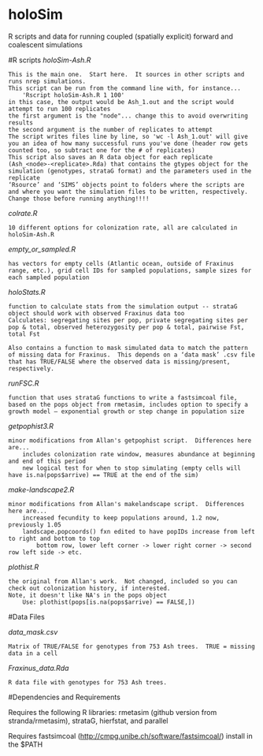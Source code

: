 # holoSim
R scripts and data for running coupled (spatially explicit) forward and coalescent simulations 

#R scripts
<i>holoSim-Ash.R</i>

	This is the main one.  Start here.  It sources in other scripts and runs nrep simulations.  
	This script can be run from the command line with, for instance...
		'Rscript holoSim-Ash.R 1 100'
	in this case, the output would be Ash_1.out and the script would attempt to run 100 replicates
	the first argument is the "node"... change this to avoid overwriting results
	the second argument is the number of replicates to attempt
	The script writes files line by line, so 'wc -l Ash_1.out' will give you an idea of how many successful runs you've done (header row gets counted too, so subtract one for the # of replicates)
	This script also saves an R data object for each replicate (Ash_<node>-<replicate>.Rda) that contains the gtypes object for the simulation (genotypes, strataG format) and the parameters used in the replicate
	‘Rsource’ and ‘SIMS’ objects point to folders where the scripts are and where you want the simulation files to be written, respectively.  
	Change those before running anything!!!!
	
<i>colrate.R</i>

	10 different options for colonization rate, all are calculated in holoSim-Ash.R

<i>empty_or_sampled.R</i>

	has vectors for empty cells (Atlantic ocean, outside of Fraxinus range, etc.), grid cell IDs for sampled populations, sample sizes for each sampled population
		
<i>holoStats.R</i>

	function to calculate stats from the simulation output -- strataG object should work with observed Fraxinus data too
	Calculates: segregating sites per pop, private segregating sites per pop & total, observed heterozygosity per pop & total, pairwise Fst, total Fst

	Also contains a function to mask simulated data to match the pattern of missing data for Fraxinus.  This depends on a ‘data mask’ .csv file that has TRUE/FALSE where the observed data is missing/present, respectively.
			
<i>runFSC.R</i>

	function that uses strataG functions to write a fastsimcoal file, based on the pops object from rmetasim, includes option to specify a growth model — exponential growth or step change in population size

	
<i>getpophist3.R</i>

	minor modifications from Allan's getpophist script.  Differences here are...
		includes colonization rate window, measures abundance at beginning and end of this period
		new logical test for when to stop simulating (empty cells will have is.na(pops$arrive) == TRUE at the end of the sim)
	
<i>make-landscape2.R</i>

	minor modifications from Allan's makelandscape script.  Differences here are...
		increased fecundity to keep populations around, 1.2 now, previously 1.05
		landscape.popcoords() fxn edited to have popIDs increase from left to right and bottom to top
			bottom row, lower left corner -> lower right corner -> second row left side -> etc.
	
<i>plothist.R</i>

	the original from Allan's work.  Not changed, included so you can check out colonization history, if interested.
	Note, it doesn't like NA's in the pops object
		Use: plothist(pops[is.na(pops$arrive) == FALSE,]) 
		
#Data Files

<i>data_mask.csv</i>

	Matrix of TRUE/FALSE for genotypes from 753 Ash trees.  TRUE = missing data in a cell
	
<i>Fraxinus_data.Rda</i>

	R data file with genotypes for 753 Ash trees.  
	
#Dependencies and Requirements

Requires the following R libraries:
	rmetasim (github version from stranda/rmetasim), strataG, hierfstat, and parallel
	
Requires fastsimcoal (http://cmpg.unibe.ch/software/fastsimcoal/) install in the $PATH

